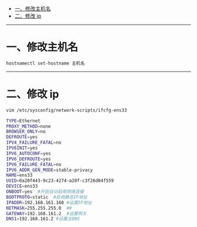 * [一、修改主机名](#%E4%B8%80%E4%BF%AE%E6%94%B9%E4%B8%BB%E6%9C%BA%E5%90%8D)
* [二、修改 ip](#%E4%BA%8C%E4%BF%AE%E6%94%B9-ip)

---
# 一、修改主机名

```bash
hostnamectl set-hostname 主机名
```

---
# 二、修改 ip

```bash
vim /etc/sysconfig/network-scripts/ifcfg-ens33 

TYPE=Ethernet
PROXY_METHOD=none
BROWSER_ONLY=no
DEFROUTE=yes
IPV4_FAILURE_FATAL=no
IPV6INIT=yes
IPV6_AUTOCONF=yes
IPV6_DEFROUTE=yes
IPV6_FAILURE_FATAL=no
IPV6_ADDR_GEN_MODE=stable-privacy
NAME=ens33
UUID=0a20f443-9c23-4274-a20f-c3f26d04f559
DEVICE=ens33
ONBOOT=yes  #开启自动启用网络连接
BOOTPROTO=static  #启用静态IP地址
IPADDR=192.168.161.160 #设置IP地址
NETMASK=255.255.255.0  ##
GATEWAY=192.168.161.2  #设置网关
DNS1=192.168.161.2 #设置主DNS
```

